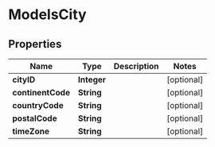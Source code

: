 
# ModelsCity

## Properties
Name | Type | Description | Notes
------------ | ------------- | ------------- | -------------
**cityID** | **Integer** |  |  [optional]
**continentCode** | **String** |  |  [optional]
**countryCode** | **String** |  |  [optional]
**postalCode** | **String** |  |  [optional]
**timeZone** | **String** |  |  [optional]



